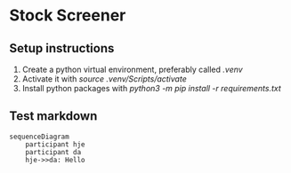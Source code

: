# Stock Screener

## Setup instructions
1. Create a python virtual environment, preferably called *.venv*
2. Activate it with *source .venv/Scripts/activate*
3. Install python packages with *python3 -m pip install -r requirements.txt*

## Test markdown
```mermaid
sequenceDiagram
    participant hje
    participant da
    hje->>da: Hello
```